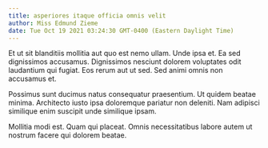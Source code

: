 ```yaml
---
title: asperiores itaque officia omnis velit
author: Miss Edmund Zieme
date: Tue Oct 19 2021 03:24:30 GMT-0400 (Eastern Daylight Time)
---
```

Et ut sit blanditiis mollitia aut quo est nemo ullam. Unde ipsa et. Ea sed dignissimos accusamus. Dignissimos nesciunt dolorem voluptates odit laudantium qui fugiat. Eos rerum aut ut sed. Sed animi omnis non accusamus et.

 Possimus sunt ducimus natus consequatur praesentium. Ut quidem beatae minima. Architecto iusto ipsa doloremque pariatur non deleniti. Nam adipisci similique enim suscipit unde similique ipsam.

 Mollitia modi est. Quam qui placeat. Omnis necessitatibus labore autem ut nostrum facere qui dolorem beatae.